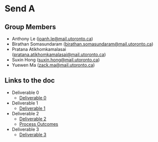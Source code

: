 # Send A
## Group Members
+ Anthony Le (ioanh.le@mail.utoronto.ca)
+ Birathan Somasundaram (birathan.somasundaram@mail.utoronto.ca)
+ Pratana Atikhomkamalasai (pratana.atikhomkamalasai@mail.utoronto.ca)
+ Suxin Hong (suxin.hong@mail.utoronto.ca)
+ Yuewen Ma (zack.ma@mail.utoronto.ca)

## Links to the doc
* Deliverable 0
  * [Deliverable 0](https://github.com/CSCD01/team_07-project/blob/master/Deliverables/Deliverable%200/Deliverable%200.pdf)
* Deliverable 1
  * [Deliverable 1](https://github.com/CSCD01/team_07-project/blob/master/Deliverables/Deliverable%201/Deliverable%201.pdf)
* Deliverable 2
  * [Deliverable 2](https://github.com/CSCD01/team_07-project/blob/master/Deliverables/Deliverable%202/Deliverable%202.pdf)
  * [Process Outcomes](https://github.com/CSCD01/team_07-project/blob/master/Deliverables/Deliverable%202/Process%20Outcomes.pdf)
* Deliverable 3
  * [Deliverable 3](https://github.com/CSCD01/team_07-project/blob/master/Deliverables/Deliverable%203/Deliverable%203.pdf)
